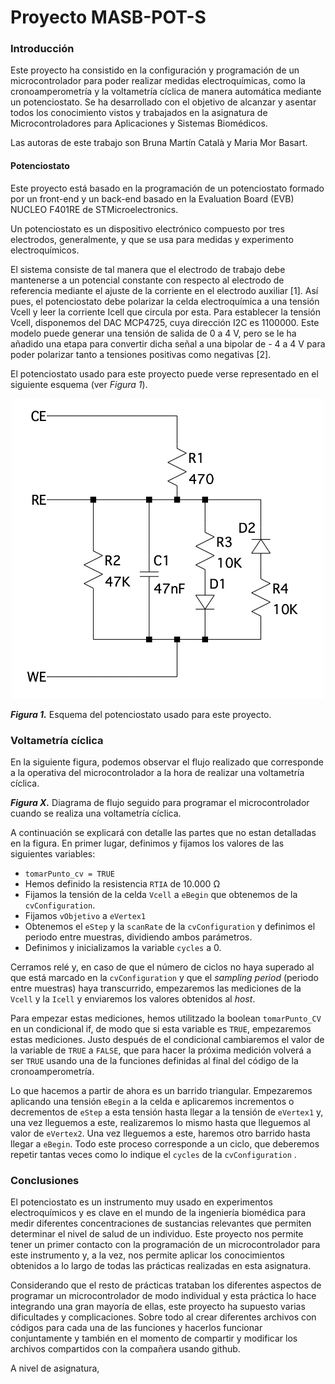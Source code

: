 # Proyecto MASB-POT-S

### Introducción

Este proyecto ha consistido en la configuración y programación de un microcontrolador para poder realizar medidas electroquímicas, como la cronoamperometría y la voltametría cíclica de manera automática mediante un potenciostato. Se ha desarrollado con el objetivo de alcanzar y asentar todos los conocimiento vistos y trabajados en la asignatura de Microcontroladores para Aplicaciones y Sistemas Biomédicos. 

Las autoras de este trabajo son Bruna Martín Català y Maria Mor Basart.





#### Potenciostato

Este proyecto está basado en la programación de un potenciostato formado por un front-end y un back-end basado en la Evaluation Board (EVB) NUCLEO F401RE de STMicroelectronics. 

Un potenciostato es un dispositivo electrónico compuesto por tres electrodos, generalmente, y que se usa para medidas y experimento electroquímicos. 

El sistema consiste de tal manera que el electrodo de trabajo debe mantenerse a un potencial constante con respecto al electrodo de referencia mediante el ajuste de la corriente en el electrodo auxiliar [1]. Así pues, el potenciostato debe polarizar la celda electroquímica a una tensión Vcell y leer la corriente Icell que circula por esta. Para establecer la tensión Vcell, disponemos del DAC MCP4725, cuya dirección I2C es 1100000. Este modelo puede generar una tensión de salida de 0 a 4 V, pero se le ha añadido una etapa para convertir dicha señal a una bipolar de - 4 a 4 V para poder polarizar tanto a tensiones positivas como negativas [2]. 

El potenciostato usado para este proyecto puede verse representado en el siguiente esquema (ver _Figura 1_). 

<p align="center">
<a href="Docs/assets/imgs/potenciometro.jpeg">
<img src="Docs/assets/imgs/potenciometro.jpeg" alt="Esquema del potenciometro usado" width=500 />
</a>
</p>



**_Figura 1._** Esquema del potenciostato usado para este proyecto.

### Voltametría cíclica

En la siguiente figura, podemos observar el flujo realizado que corresponde a la operativa del microcontrolador a la hora de realizar una voltametría cíclica. 











**_Figura X._** Diagrama de flujo seguido para programar el microcontrolador cuando se realiza una voltametría cíclica.

A continuación se explicará con detalle las partes que no estan detalladas en la figura. En primer lugar, definimos y fijamos los valores de las siguientes variables:

- `tomarPunto_cv = TRUE`
- Hemos definido la resistencia `RTIA` de 10.000 Ω
- Fijamos la tensión de la celda `Vcell` a `eBegin` que obtenemos de la `cvConfiguration`.
- Fijamos `vObjetivo` a `eVertex1`
- Obtenemos el `eStep` y la `scanRate` de  la `cvConfiguration` y definimos el periodo entre muestras, dividiendo ambos parámetros.
- Definimos y inicializamos la variable `cycles` a 0.

Cerramos relé y, en caso de que el número de ciclos no haya superado al que está marcado en la `cvConfiguration` y que el _sampling period_ (periodo entre muestras) haya transcurrido, empezaremos las mediciones de la `Vcell` y la `Icell` y enviaremos los valores obtenidos al _host_.

Para empezar estas mediciones, hemos utilitzado la boolean `tomarPunto_CV` en un condicional if, de modo que si esta variable es `TRUE`, empezaremos estas mediciones. Justo después de el condicional cambiaremos el valor de la variable de `TRUE` a `FALSE`, que para hacer la próxima medición volverá a ser `TRUE` usando una de la funciones definidas al final del código de la cronoamperometría.  

Lo que hacemos a partir de ahora es un barrido triangular. Empezaremos aplicando una tensión `eBegin` a la celda e aplicaremos incrementos o decrementos de  `eStep` a esta tensión hasta llegar a la tensión de `eVertex1` y, una vez lleguemos a este, realizaremos lo mismo hasta que lleguemos al valor de `eVertex2`. Una vez lleguemos a este, haremos otro barrido hasta llegar a  `eBegin`. Todo este proceso corresponde a un ciclo, que deberemos repetir tantas veces como lo indique el `cycles` de la `cvConfiguration` .

### Conclusiones

El potenciostato es un instrumento muy usado en experimentos electroquímicos y es clave en el mundo de la ingeniería biomédica para medir diferentes concentraciones de sustancias relevantes que permiten determinar el nivel de salud de un individuo. Este proyecto nos permite tener un primer contacto con la programación de un microcontrolador para este instrumento y, a la vez, nos permite aplicar los conocimientos obtenidos a lo largo de todas las prácticas realizadas en esta asignatura.

Considerando que el resto de prácticas trataban los diferentes aspectos de programar un microcontrolador de modo individual y esta práctica lo hace integrando una gran mayoría de ellas, este proyecto ha supuesto varias dificultades y complicaciones. Sobre todo al crear diferentes archivos con códigos para cada una de las funciones y hacerlos funcionar conjuntamente y también en el momento de compartir y modificar los archivos compartidos con la compañera usando github. 

A nivel de asignatura, 

